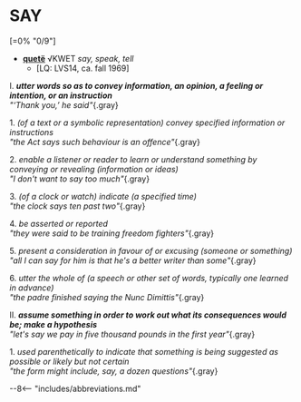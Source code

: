 # SAY

[=0% "0/9"]

+ [**quetë**](https://eldamo.org/content/words/word-2355375457.html) √KWET *say, speak, tell*
	+ [LQ: LVS14, ca. fall 1969]

I. ***utter words so as to convey information, an opinion, a feeling or intention, or an instruction***<br>
*"‘Thank you,’ he said"*{.gray}

1\. *(of a text or a symbolic representation) convey specified information or instructions*<br>
*"the Act says such behaviour is an offence"*{.gray}

2\. *enable a listener or reader to learn or understand something by conveying or revealing (information or ideas)*<br>
*"I don't want to say too much"*{.gray}

3\. *(of a clock or watch) indicate (a specified time)*<br>
*"the clock says ten past two"*{.gray}

4\. *be asserted or reported*<br>
*"they were said to be training freedom fighters"*{.gray}

5\. *present a consideration in favour of or excusing (someone or something)*<br>
*"all I can say for him is that he's a better writer than some"*{.gray}

6\. *utter the whole of (a speech or other set of words, typically one learned in advance)*<br>
*"the padre finished saying the Nunc Dimittis"*{.gray}

II. ***assume something in order to work out what its consequences would be; make a hypothesis***<br>
*"let's say we pay in five thousand pounds in the first year"*{.gray}

1\. *used parenthetically to indicate that something is being suggested as possible or likely but not certain*<br>
*"the form might include, say, a dozen questions"*{.gray}

--8<-- "includes/abbreviations.md"